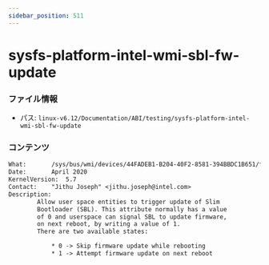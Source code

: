 ```yaml
---
sidebar_position: 511
---
```

# sysfs-platform-intel-wmi-sbl-fw-update

### ファイル情報

- パス: `linux-v6.12/Documentation/ABI/testing/sysfs-platform-intel-wmi-sbl-fw-update`

### コンテンツ

```txt
What:		/sys/bus/wmi/devices/44FADEB1-B204-40F2-8581-394BBDC1B651/firmware_update_request
Date:		April 2020
KernelVersion:	5.7
Contact:	"Jithu Joseph" <jithu.joseph@intel.com>
Description:
		Allow user space entities to trigger update of Slim
		Bootloader (SBL). This attribute normally has a value
		of 0 and userspace can signal SBL to update firmware,
		on next reboot, by writing a value of 1.
		There are two available states:

		    * 0 -> Skip firmware update while rebooting
		    * 1 -> Attempt firmware update on next reboot

```
